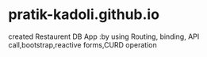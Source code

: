 # pratik-kadoli.github.io
created Restaurent  DB App :by using Routing, binding, API call,bootstrap,reactive forms,CURD operation
